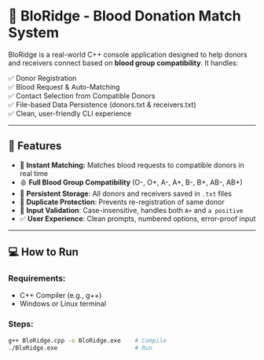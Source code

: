# 💉 BloRidge - Blood Donation Match System

BloRidge is a real-world C++ console application designed to help donors and receivers connect based on **blood group compatibility**. It handles:

✅ Donor Registration  
✅ Blood Request & Auto-Matching  
✅ Contact Selection from Compatible Donors  
✅ File-based Data Persistence (donors.txt & receivers.txt)  
✅ Clean, user-friendly CLI experience

---

## 🚀 Features

- 🔄 **Instant Matching:** Matches blood requests to compatible donors in real time
- 🩸 **Full Blood Group Compatibility** (O-, O+, A-, A+, B-, B+, AB-, AB+)
- 💾 **Persistent Storage**: All donors and receivers saved in `.txt` files
- 🔐 **Duplicate Protection**: Prevents re-registration of same donor
- 📃 **Input Validation**: Case-insensitive, handles both `A+` and `a positive`
- ✅ **User Experience**: Clean prompts, numbered options, error-proof input

---

## 💻 How to Run

### Requirements:
- C++ Compiler (e.g., g++)
- Windows or Linux terminal

### Steps:

```bash
g++ BloRidge.cpp -o BloRidge.exe    # Compile
./BloRidge.exe                      # Run
